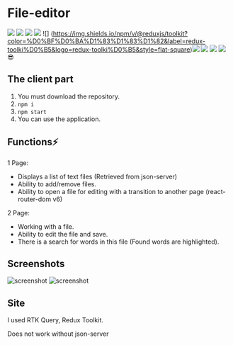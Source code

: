 # File-editor

![](https://img.shields.io/npm/v/react?label=React&style=flat-square) ![](https://img.shields.io/npm/v/sass?label=sass&style=flat-square) ![](https://img.shields.io/npm/v/react-redux?label=React-redux&style=flat-square) ![](https://img.shields.io/npm/v/axios?label=axios&style=flat-square) ![] (https://img.shields.io/npm/v/@reduxjs/toolkit?color=%D0%BF%D0%BA%D1%83%D1%83%D1%82&label=redux-toolki%D0%B5&logo=redux-toolki%D0%B5&style=flat-square)![](https://img.shields.io/npm/v/typescript?label=typescript&style=flat-square) ![](https://img.shields.io/npm/v/json-server?label=json-server&style=flat-square) ![](https://img.shields.io/npm/v/concurrently?label=concurrently&style=flat-square) ![](https://img.shields.io/npm/v/react-router-dom?label=react-router-dom&style=flat-square):sunglasses:

## The client part

1. You must download the repository.
2. `npm i`
3. `npm start`
4. You can use the application.

## Functions⚡

1 Page:
- Displays a list of text files (Retrieved from json-server)
- Ability to add/remove files.
- Ability to open a file for editing with a transition to another page (react-router-dom v6)

2 Page:
- Working with a file.
- Ability to edit the file and save.
- There is a search for words in this file (Found words are highlighted).

## Screenshots

![screenshot](https://github.com/Getmenn/File-editor/tree/master/src/assets/screenshots/Screenshot_1.jpg)
![screenshot](https://github.com/Getmenn/File-editor/tree/master/src/assets/screenshots/Screenshot_2.jpg)

## Site

I used RTK Query, Redux Toolkit.

Does not work without json-server

